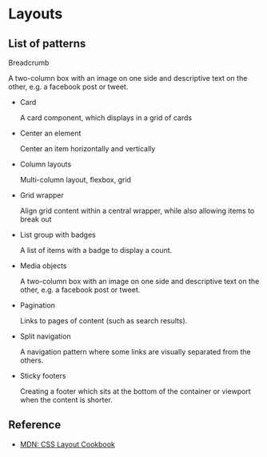 # Layouts

## List of patterns

 Breadcrumb

  A two-column box with an image on one side and descriptive text on the other, e.g. a facebook post or tweet.

- Card

  A card component, which displays in a grid of cards

- Center an element

  Center an item horizontally and vertically

- Column layouts

  Multi-column layout, flexbox, grid

- Grid wrapper

  Align grid content within a central wrapper, while also allowing items to break out

- List group with badges

  A list of items with a badge to display a count.

- Media objects

  A two-column box with an image on one side and descriptive text on the other, e.g. a facebook post or tweet.

- Pagination

  Links to pages of content (such as search results).

- Split navigation

  A navigation pattern where some links are visually separated from the others.

- Sticky footers

  Creating a footer which sits at the bottom of the container or viewport when the content is shorter.


## Reference

- [MDN: CSS Layout Cookbook](https://developer.mozilla.org/en-US/docs/Web/CSS/Layout_cookbook)
